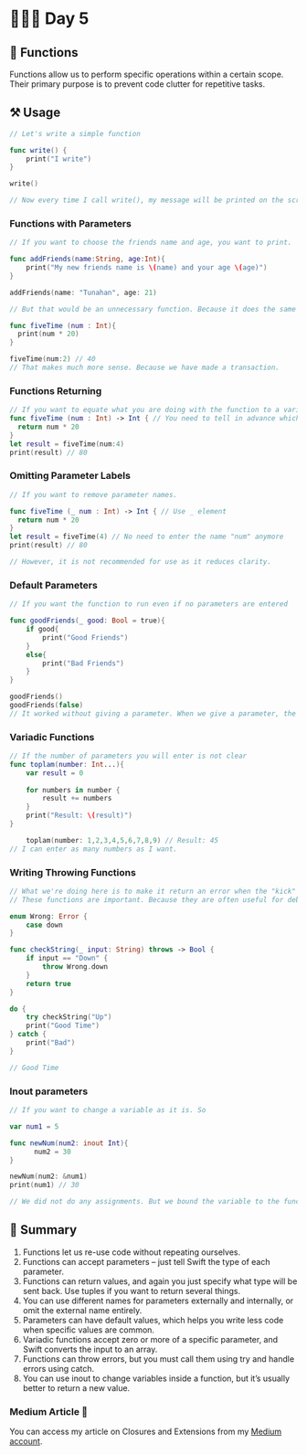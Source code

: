 # 👨🏻‍💻 Day 5

## 📖 Functions
Functions allow us to perform specific operations within a certain scope. Their primary purpose is to prevent code clutter for repetitive tasks.

## ⚒️ Usage 

```swift
// Let's write a simple function

func write() {
    print("I write")
}

write()

// Now every time I call write(), my message will be printed on the screen.
```

### Functions with Parameters

```swift
// If you want to choose the friends name and age, you want to print.

func addFriends(name:String, age:Int){
    print("My new friends name is \(name) and your age \(age)")
}

addFriends(name: "Tunahan", age: 21)

// But that would be an unnecessary function. Because it does the same job as print function.

func fiveTime (num : Int){
  print(num * 20)
}

fiveTime(num:2) // 40
// That makes much more sense. Because we have made a transaction.
```

### Functions Returning

```swift
// If you want to equate what you are doing with the function to a variable.
func fiveTime (num : Int) -> Int { // You need to tell in advance which type you want to return.
  return num * 20
}
let result = fiveTime(num:4)
print(result) // 80
```


### Omitting Parameter Labels

```swift
// If you want to remove parameter names.

func fiveTime (_ num : Int) -> Int { // Use _ element
  return num * 20
}
let result = fiveTime(4) // No need to enter the name "num" anymore
print(result) // 80

// However, it is not recommended for use as it reduces clarity.
```

### Default Parameters
```swift
// If you want the function to run even if no parameters are entered

func goodFriends(_ good: Bool = true){
    if good{
        print("Good Friends")
    }
    else{
        print("Bad Friends")
    }
}

goodFriends()
goodFriends(false)
// It worked without giving a parameter. When we give a parameter, the result has changed.
```

### Variadic Functions

```swift
// If the number of parameters you will enter is not clear
func toplam(number: Int...){
    var result = 0
    
    for numbers in number {
        result += numbers
    }
    print("Result: \(result)")
}

    toplam(number: 1,2,3,4,5,6,7,8,9) // Result: 45
// I can enter as many numbers as I want.
```

### Writing Throwing Functions 
```swift
// What we're doing here is to make it return an error when the "kick" string is entered into the parameter.
// These functions are important. Because they are often useful for debugging.

enum Wrong: Error {
    case down
}

func checkString(_ input: String) throws -> Bool {
    if input == "Down" {
        throw Wrong.down
    }
    return true
}

do {
    try checkString("Up")
    print("Good Time")
} catch {
    print("Bad")
}

// Good Time
```

### Inout parameters
```swift
// If you want to change a variable as it is. So

var num1 = 5

func newNum(num2: inout Int){
      num2 = 30
}

newNum(num2: &num1)
print(num1) // 30

// We did not do any assignments. But we bound the variable to the function for a while.
```


## 📖 Summary

1. Functions let us re-use code without repeating ourselves.
2. Functions can accept parameters – just tell Swift the type of each parameter.
3. Functions can return values, and again you just specify what type will be sent back. Use tuples if you want to return several things.
4. You can use different names for parameters externally and internally, or omit the external name entirely.
5. Parameters can have default values, which helps you write less code when specific values are common.
6. Variadic functions accept zero or more of a specific parameter, and Swift converts the input to an array.
7. Functions can throw errors, but you must call them using try and handle errors using catch.
8. You can use inout to change variables inside a function, but it’s usually better to return a new value.


### Medium Article 🤯

You can access my article on Closures and Extensions from my [Medium account](https://medium.com/@tunahanbekdas/swift-protokol-ve-extends-2643f8cbf524).

































